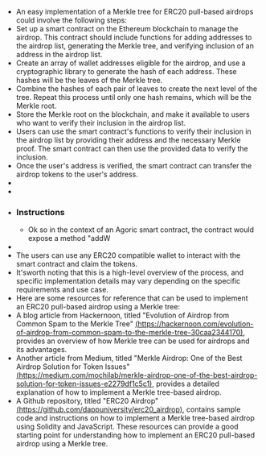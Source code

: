 - An easy implementation of a Merkle tree for ERC20 pull-based airdrops could involve the following steps:
- Set up a smart contract on the Ethereum blockchain to manage the airdrop.  This contract should include functions for adding addresses to the airdrop list, generating the Merkle tree, and verifying inclusion of an 
  address in the airdrop list.
- Create an array of wallet addresses  eligible for the airdrop, and use a cryptographic library to generate  the hash of each address. These hashes will be the leaves of the Merkle  tree.
- Combine the hashes of each pair of leaves to create the next level of the tree. Repeat this process until only one hash remains, 
  which will be the Merkle root.
- Store the Merkle root on the blockchain, and make it available to users who want to verify their inclusion in the airdrop list.
- Users can use the smart contract's functions to verify their inclusion in the airdrop list by providing their address and the necessary Merkle proof. The smart contract can then use the provided data to verify the inclusion.
- Once the user's address is verified, the smart contract can transfer the airdrop tokens to the user's address.
-
-
- ### Instructions
	- Ok so in the context of an Agoric smart contract, the contract would expose a method "addW
-
- The users can use any ERC20 compatible wallet to interact with the smart contract and claim the tokens.
- It'sworth noting that this is a high-level overview of the process, and  specific implementation details may vary depending on the specific 
  requirements and use case.
- Here are some resources for reference that can be used to implement an ERC20 pull-based airdrop using a Merkle tree:
- A blog article from Hackernoon, titled "Evolution of Airdrop from Common Spam to the Merkle Tree" [(https://hackernoon.com/evolution-of-airdrop-from-common-spam-to-the-merkle-tree-30caa2344170)](https://hackernoon.com/evolution-of-airdrop-from-common-spam-to-the-merkle-tree-30caa2344170), provides an overview of how Merkle tree can be used for airdrops and its advantages.
- Another article from Medium, titled "Merkle Airdrop: One of the Best Airdrop Solution for Token Issues" [(https://medium.com/mochilab/merkle-airdrop-one-of-the-best-airdrop-solution-for-token-issues-e2279df1c5c1)](https://medium.com/mochilab/merkle-airdrop-one-of-the-best-airdrop-solution-for-token-issues-e2279df1c5c1), provides a detailed explanation of how to implement a Merkle tree-based airdrop.
- A Github repository, titled "ERC20 Airdrop" [(https://github.com/dappuniversity/erc20_airdrop)](https://github.com/dappuniversity/erc20_airdrop),
  contains sample code and instructions on how to implement a Merkle 
  tree-based airdrop using Solidity and JavaScript. These resources can 
  provide a good starting point for understanding how to implement an 
  ERC20 pull-based airdrop using a Merkle tree.